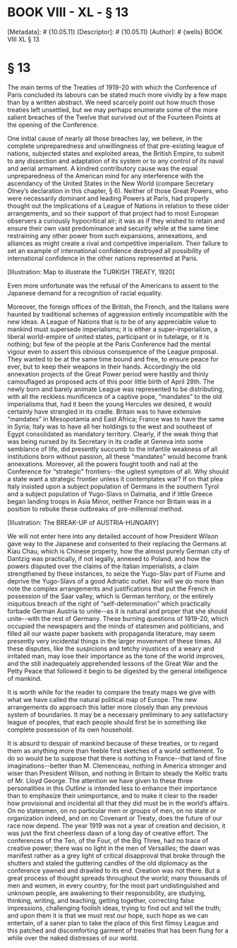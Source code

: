 # BOOK VIII - XL - § 13
[Metadata]: # {10.05.11}
[Descriptor]: # {10.05.11}
[Author]: # {wells}
BOOK VIII
XL
§ 13
# § 13
The main terms of the Treaties of 1919-20 with which the Conference of Paris
concluded its labours can be stated much more vividly by a few maps than by a
written abstract. We need scarcely point out how much those treaties left
unsettled, but we may perhaps enumerate some of the more salient breaches of
the Twelve that survived out of the Fourteen Points at the opening of the
Conference.

One initial cause of nearly all those breaches lay, we believe, in the complete
unpreparedness and unwillingness of that pre-existing league of nations,
subjected states and exploited areas, the British Empire, to submit to any
dissection and adaptation of its system or to any control of its naval and
aerial armament. A kindred contributory cause was the equal unpreparedness of
the American mind for any interference with the ascendancy of the United States
in the New World (compare Secretary Olney’s declaration in this chapter, § 6).
Neither of those Great Powers, who were necessarily dominant and leading Powers
at Paris, had properly thought out the implications of a League of Nations in
relation to these older arrangements, and so their support of that project had
to most European observers a curiously hypocritical air; it was as if they
wished to retain and ensure their own vast predominance and security while at
the same time restraining any other power from such expansions, annexations,
and alliances as might create a rival and competitive imperialism. Their
failure to set an example of international confidence destroyed all possibility
of international confidence in the other nations represented at Paris.

[Illustration: Map to illustrate the TURKISH TREATY, 1920]



Even more unfortunate was the refusal of the Americans to assent to the
Japanese demand for a recognition of racial equality.

Moreover, the foreign offices of the British, the French, and the Italians were
haunted by traditional schemes of aggression entirely incompatible with the new
ideas. A League of Nations that is to be of any appreciable value to mankind
must supersede imperialisms; it is either a super-imperialism, a liberal
world-empire of united states, participant or in tutelage, or it is nothing;
but few of the people at the Paris Conference had the mental vigour even to
assert this obvious consequence of the League proposal. They wanted to be at
the same time bound and free, to ensure peace for ever, but to keep their
weapons in their hands. Accordingly the old annexation projects of the Great
Power period were hastily and thinly camouflaged as proposed acts of this poor
little birth of April 28th. The newly born and barely animate League was
represented to be distributing, with all the reckless munificence of a captive
pope, “mandates” to the old imperialisms that, had it been the young Hercules
we desired, it would certainly have strangled in its cradle. Britain was to
have extensive “mandates” in Mesopotamia and East Africa; France was to have
the same in Syria; Italy was to have all her holdings to the west and southeast
of Egypt consolidated as mandatory territory. Clearly, if the weak thing that
was being nursed by its Secretary in its cradle at Geneva into some semblance
of life, did presently succumb to the infantile weakness of all institutions
born without passion, all these “mandates” would become frank annexations.
Moreover, all the powers fought tooth and nail at the Conference for
“strategic” frontiers--the ugliest symptom of all. Why should a state want a
strategic frontier unless it contemplates war? If on that plea Italy insisted
upon a subject population of Germans in the southern Tyrol and a subject
population of Yugo-Slavs in Dalmatia, and if little Greece began landing troops
in Asia Minor, neither France nor Britain was in a position to rebuke these
outbreaks of pre-millennial method.

[Illustration: The BREAK-UP of AUSTRIA-HUNGARY]

We will not enter here into any detailed account of how President Wilson gave
way to the Japanese and consented to their replacing the Germans at Kiau Chau,
which is Chinese property, how the almost purely German city of Dantzig was
practically, if not legally, annexed to Poland, and how the powers disputed
over the claims of the Italian imperialists, a claim strengthened by these
instances, to seize the Yugo-Slav part of Fiume and deprive the Yugo-Slavs of a
good Adriatic outlet. Nor will we do more than note the complex arrangements
and justifications that put the French in possession of the Saar valley, which
is German territory, or the entirely iniquitous breach of the right of
“self-determination” which practically forbade German Austria to unite--as it
is natural and proper that she should unite--with the rest of Germany. These
burning questions of 1919-20, which occupied the newspapers and the minds of
statesmen and politicians, and filled all our waste paper baskets with
propaganda literature, may seem presently very incidental things in the larger
movement of these times. All these disputes, like the suspicions and tetchy
injustices of a weary and irritated man, may lose their importance as the tone
of the world improves, and the still inadequately apprehended lessons of the
Great War and the Petty Peace that followed it begin to be digested by the
general intelligence of mankind.

It is worth while for the reader to compare the treaty maps we give with what
we have called the natural political map of Europe. The new arrangements do
approach this latter more closely than any previous system of boundaries. It
may be a necessary preliminary to any satisfactory league of peoples, that each
people should first be in something like complete possession of its own
household.

It is absurd to despair of mankind because of these treaties, or to regard them
as anything more than feeble first sketches of a world settlement. To do so
would be to suppose that there is nothing in France--that land of fine
imaginations--better than M. Clemenceau, nothing in America stronger and wiser
than President Wilson, and nothing in Britain to steady the Keltic traits of
Mr. Lloyd George. The attention we have given to these three personalities in
this _Outline_ is intended less to enhance their importance than to emphasize
their unimportance, and to make it clear to the reader how provisional and
incidental all that they did must be in the world’s affairs. On no statesmen,
on no particular men or groups of men, on no state or organization indeed, and
on no Covenant or Treaty, does the future of our race now depend. The year 1919
was not a year of creation and decision, it was just the first cheerless dawn
of a long day of creative effort. The conferences of the Ten, of the Four, of
the Big Three, had no trace of creative power; there was no light in the men of
Versailles; the dawn was manifest rather as a grey light of critical
disapproval that broke through the shutters and staled the guttering candles of
the old diplomacy as the conference yawned and drawled to its end. Creation was
not there. But a great process of thought spreads throughout the world; many
thousands of men and women, in every country, for the most part undistinguished
and unknown people, are awakening to their responsibility, are studying,
thinking, writing, and teaching, getting together, correcting false
impressions, challenging foolish ideas, trying to find out and tell the truth;
and upon them it is that we must rest our hope, such hope as we can entertain,
of a saner plan to take the place of this first flimsy League and this patched
and discomforting garment of treaties that has been flung for a while over the
naked distresses of our world.

